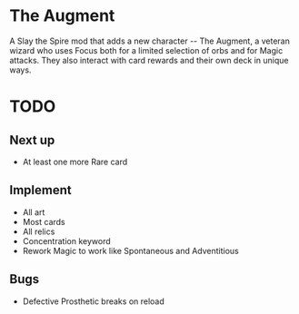 # The Augment

A Slay the Spire mod that adds a new character -- The Augment, a veteran wizard who uses Focus both for a limited selection of orbs and for Magic attacks.  They also interact with card rewards and their own deck in unique ways.

# TODO

## Next up

* At least one more Rare card

## Implement

* All art
* Most cards
* All relics
* Concentration keyword
* Rework Magic to work like Spontaneous and Adventitious

## Bugs

* Defective Prosthetic breaks on reload